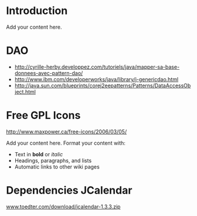 # Introduction #

Add your content here.


# DAO #

  * http://cyrille-herby.developpez.com/tutoriels/java/mapper-sa-base-donnees-avec-pattern-dao/
  * http://www.ibm.com/developerworks/java/library/j-genericdao.html
  * http://java.sun.com/blueprints/corej2eepatterns/Patterns/DataAccessObject.html

# Free GPL Icons #

http://www.maxpower.ca/free-icons/2006/03/05/

Add your content here.  Format your content with:
  * Text in **bold** or _italic_
  * Headings, paragraphs, and lists
  * Automatic links to other wiki pages

# Dependencies JCalendar #
www.toedter.com/download/jcalendar-1.3.3.zip